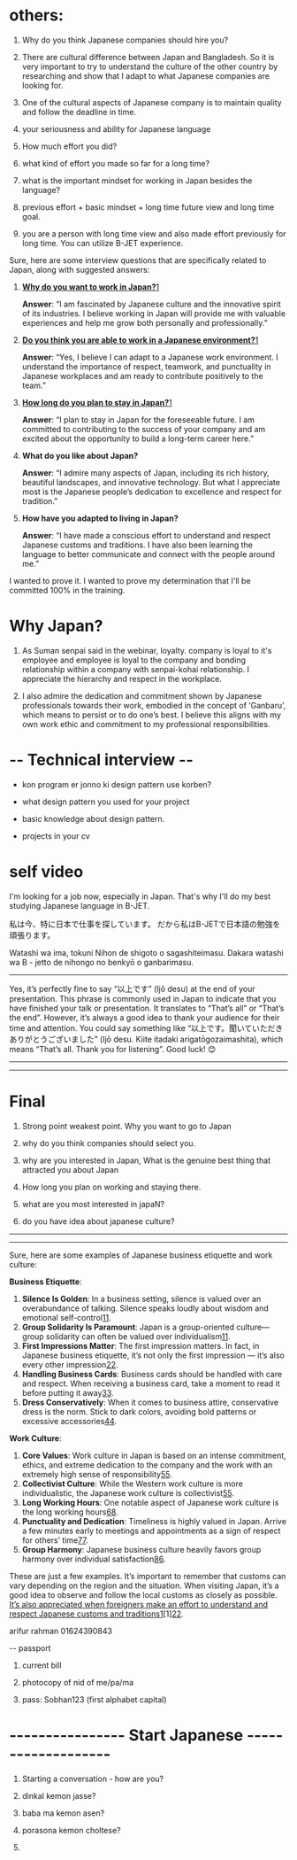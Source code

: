 # others:

1. Why do you think Japanese companies should hire you?

2. There are cultural difference between Japan and Bangladesh. So it is very important to try to understand the culture of the other country by researching and show that I adapt to what Japanese companies are looking for.

3. One of the cultural aspects of Japanese company is to maintain quality and follow the deadline in time.

4. your seriousness and ability for Japanese language

5. How much effort you did?

6. what kind of effort you made so far for a long time?

7. what is the important mindset for working in Japan besides the language?

8. previous effort + basic mindset + long time future view and long time goal.

9. you are a person with long time view and also made effort previously for long time. You can utilize B-JET experience.

Sure, here are some interview questions that are specifically related to Japan, along with suggested answers:

1. [**Why do you want to work in Japan?**](https://yourcareersupport.com/top-30-japanese-language-interview-questions-and-answers/)[1](https://yourcareersupport.com/top-30-japanese-language-interview-questions-and-answers/)
   
   **Answer**: “I am fascinated by Japanese culture and the innovative spirit of its industries. I believe working in Japan will provide me with valuable experiences and help me grow both personally and professionally.”

2. [**Do you think you are able to work in a Japanese environment?**](https://yourcareersupport.com/top-30-japanese-language-interview-questions-and-answers/)[1](https://yourcareersupport.com/top-30-japanese-language-interview-questions-and-answers/)
   
   **Answer**: “Yes, I believe I can adapt to a Japanese work environment. I understand the importance of respect, teamwork, and punctuality in Japanese workplaces and am ready to contribute positively to the team.”

3. [**How long do you plan to stay in Japan?**](https://yourcareersupport.com/top-30-japanese-language-interview-questions-and-answers/)[1](https://yourcareersupport.com/top-30-japanese-language-interview-questions-and-answers/)
   
   **Answer**: “I plan to stay in Japan for the foreseeable future. I am committed to contributing to the success of your company and am excited about the opportunity to build a long-term career here.”

4. **What do you like about Japan?**
   
   **Answer**: “I admire many aspects of Japan, including its rich history, beautiful landscapes, and innovative technology. But what I appreciate most is the Japanese people’s dedication to excellence and respect for tradition.”

5. **How have you adapted to living in Japan?**
   
   **Answer**: “I have made a conscious effort to understand and respect Japanese customs and traditions. I have also been learning the language to better communicate and connect with the people around me.”

I wanted to prove it. I wanted to prove my determination that I'll be committed 100% in the training.

# Why Japan?

1. As Suman senpai said in the webinar, loyalty. company is loyal to it's employee and employee is loyal to the company and bonding relationship within a company with senpai-kohai relationship. I appreciate the hierarchy and respect in the workplace.

2. I also admire the dedication and commitment shown by Japanese professionals towards their work, embodied in the concept of ‘Ganbaru’, which means to persist or to do one’s best. I believe this aligns with my own work ethic and commitment to my professional responsibilities.

# -- Technical interview --

- kon program er jonno ki design pattern use korben?

- what design pattern you used for your project

- basic knowledge about design pattern.

- projects in your cv

# self video

I'm looking for a job now, especially in Japan. That's why I'll do my best studying Japanese language in B-JET.

私は今、特に日本で仕事を探しています。 だから私はB-JETで日本語の勉強を頑張ります。

Watashi wa ima, tokuni Nihon de shigoto o sagashiteimasu. Dakara watashi wa B - jetto de nihongo no benkyō o ganbarimasu.

-----

Yes, it’s perfectly fine to say “以上です” (Ijō desu) at the end of your presentation. This phrase is commonly used in Japan to indicate that you have finished your talk or presentation. It translates to “That’s all” or “That’s the end”. However, it’s always a good idea to thank your audience for their time and attention. You could say something like “以上です。聞いていただきありがとうございました” (Ijō desu. Kiite itadaki arigatōgozaimashita), which means “That’s all. Thank you for listening”. Good luck! 😊

----

----

# Final

1. Strong point weakest point. Why you want to go to Japan

2. why do you think companies should select you.

3. why are you interested in Japan, What is the genuine best thing that attracted you about Japan

4. How long you plan on working and staying there.

5. what are you most interested in japaN?

6. do you have idea about japanese culture?

------

------

Sure, here are some examples of Japanese business etiquette and work culture:

**Business Etiquette**:

1. **Silence Is Golden**: In a business setting, silence is valued over an overabundance of talking. Silence speaks loudly about wisdom and emotional self-control[1](https://www.americanexpress.com/en-us/business/trends-and-insights/articles/doing-business-in-japan-10-etiquette-rules-you-should-know/)[1](https://www.americanexpress.com/en-us/business/trends-and-insights/articles/doing-business-in-japan-10-etiquette-rules-you-should-know/).
2. **Group Solidarity Is Paramount**: Japan is a group-oriented culture—group solidarity can often be valued over individualism[1](https://www.americanexpress.com/en-us/business/trends-and-insights/articles/doing-business-in-japan-10-etiquette-rules-you-should-know/)[1](https://www.americanexpress.com/en-us/business/trends-and-insights/articles/doing-business-in-japan-10-etiquette-rules-you-should-know/).
3. **First Impressions Matter**: The first impression matters. In fact, in Japanese business etiquette, it’s not only the first impression — it’s also every other impression[2](https://www.nihongomaster.com/blog/the-ultimate-guide-to-japanese-business-etiquette)[2](https://www.nihongomaster.com/blog/the-ultimate-guide-to-japanese-business-etiquette).
4. **Handling Business Cards**: Business cards should be handled with care and respect. When receiving a business card, take a moment to read it before putting it away[3](https://www.ejable.com/japan-corner/working-in-japan/japanese-business-etiquette/)[3](https://www.ejable.com/japan-corner/working-in-japan/japanese-business-etiquette/).
5. **Dress Conservatively**: When it comes to business attire, conservative dress is the norm. Stick to dark colors, avoiding bold patterns or excessive accessories[4](https://dorado-group.jp/blog/japanese-business-etiquette-the-dos-and-donts)[4](https://dorado-group.jp/blog/japanese-business-etiquette-the-dos-and-donts).

**Work Culture**:

1. **Core Values**: Work culture in Japan is based on an intense commitment, ethics, and extreme dedication to the company and the work with an extremely high sense of responsibility[5](https://www.ejable.com/japan-corner/working-in-japan/japanese-work-culture/)[5](https://www.ejable.com/japan-corner/working-in-japan/japanese-work-culture/).
2. **Collectivist Culture**: While the Western work culture is more individualistic, the Japanese work culture is collectivist[5](https://www.ejable.com/japan-corner/working-in-japan/japanese-work-culture/)[5](https://www.ejable.com/japan-corner/working-in-japan/japanese-work-culture/).
3. **Long Working Hours**: One notable aspect of Japanese work culture is the long working hours[6](https://dorado-group.jp/blog/understanding-japanese-work-culture)[8](https://dorado-group.jp/blog/understanding-japanese-work-culture).
4. **Punctuality and Dedication**: Timeliness is highly valued in Japan. Arrive a few minutes early to meetings and appointments as a sign of respect for others’ time[7](https://nnroad.com/blog/japanese-work-culture/)[7](https://nnroad.com/blog/japanese-work-culture/).
5. **Group Harmony**: Japanese business culture heavily favors group harmony over individual satisfaction[8](https://globisinsights.com/purpose/values/japanese-working-culture/)[6](https://globisinsights.com/purpose/values/japanese-working-culture/).

These are just a few examples. It’s important to remember that customs can vary depending on the region and the situation. When visiting Japan, it’s a good idea to observe and follow the local customs as closely as possible. [It’s also appreciated when foreigners make an effort to understand and respect Japanese customs and traditions](https://www.americanexpress.com/en-us/business/trends-and-insights/articles/doing-business-in-japan-10-etiquette-rules-you-should-know/)[1](https://www.americanexpress.com/en-us/business/trends-and-insights/articles/doing-business-in-japan-10-etiquette-rules-you-should-know/)[1][2](https://www.nihongomaster.com/blog/the-ultimate-guide-to-japanese-business-etiquette)[2](https://www.nihongomaster.com/blog/the-ultimate-guide-to-japanese-business-etiquette).

arifur rahman 01624390843

-- passport

1. current bill

2. photocopy of nid of me/pa/ma

3. pass: Sobhan123 (first alphabet capital)

# ---------------- Start Japanese -------------------

1. Starting a conversation - how are you? 

2. dinkal kemon jasse?

3. baba ma kemon asen?

4. porasona kemon choltese?

5. 
